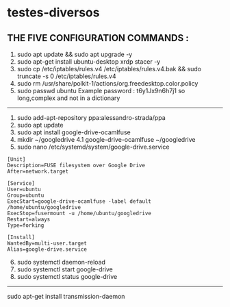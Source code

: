 # testes-diversos

THE FIVE CONFIGURATION COMMANDS :
---------------------------------
1. sudo apt update && sudo apt upgrade -y
2. sudo apt-get install ubuntu-desktop xrdp stacer -y
3. sudo cp /etc/iptables/rules.v4 /etc/iptables/rules.v4.bak && sudo truncate -s 0 /etc/iptables/rules.v4
4. sudo rm /usr/share/polkit-1/actions/org.freedesktop.color.policy
5. sudo passwd ubuntu      Example password : t6y1Jx9n6h7j1  so long,complex and not in a dictionary

---

1. sudo add-apt-repository ppa:alessandro-strada/ppa
2. sudo apt update
3. sudo apt install google-drive-ocamlfuse
4. mkdir ~/googledrive
4.1	google-drive-ocamlfuse ~/googledrive
5. sudo nano /etc/systemd/system/google-drive.service
```
[Unit]
Description=FUSE filesystem over Google Drive
After=network.target

[Service]
User=ubuntu
Group=ubuntu
ExecStart=google-drive-ocamlfuse -label default /home/ubuntu/googledrive
ExecStop=fusermount -u /home/ubuntu/googledrive
Restart=always
Type=forking

[Install]
WantedBy=multi-user.target
Alias=google-drive.service
```

6. sudo systemctl daemon-reload
7. sudo systemctl start google-drive
8. sudo systemctl status google-drive

----

sudo apt-get install transmission-daemon
